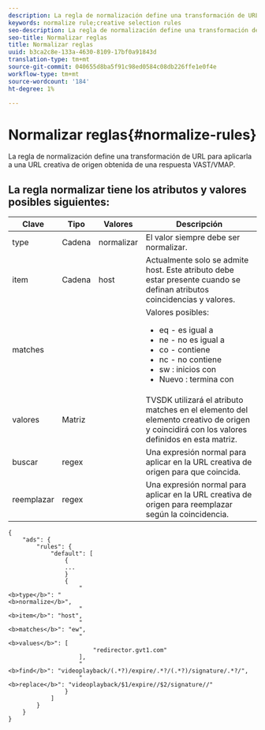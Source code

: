 ```yaml
---
description: La regla de normalización define una transformación de URL para aplicarla a una URL creativa de origen obtenida de una respuesta VAST/VMAP.
keywords: normalize rule;creative selection rules
seo-description: La regla de normalización define una transformación de URL para aplicarla a una URL creativa de origen obtenida de una respuesta VAST/VMAP.
seo-title: Normalizar reglas
title: Normalizar reglas
uuid: b3ca2c8e-133a-4630-8109-17bf0a91843d
translation-type: tm+mt
source-git-commit: 040655d8ba5f91c98ed0584c08db226ffe1e0f4e
workflow-type: tm+mt
source-wordcount: '184'
ht-degree: 1%

---
```



# Normalizar reglas{#normalize-rules}

La regla de normalización define una transformación de URL para aplicarla a una URL creativa de origen obtenida de una respuesta VAST/VMAP.

## La regla normalizar tiene los atributos y valores posibles siguientes:

<table id="table_ljp_tgx_hz">  
 <thead> 
  <tr> 
   <th class="entry"> Clave</th> 
   <th class="entry"> Tipo</th> 
   <th class="entry"> Valores</th> 
   <th class="entry"> Descripción</th> 
  </tr> 
 </thead>
 <tbody> 
  <tr> 
   <td><span class="codeph"> type</span></td> 
   <td><span class="codeph"> Cadena</span></td> 
   <td><span class="codeph"> normalizar</span></td> 
   <td>El valor siempre debe ser <span class="codeph"> normalizar</span>.</td> 
  </tr> 
  <tr> 
   <td><span class="codeph"> item</span></td> 
   <td><span class="codeph"> Cadena</span></td> 
   <td><span class="codeph"> host</span></td> 
   <td>Actualmente solo se admite <span class="codeph"> host</span>. Este atributo debe estar presente cuando se definan atributos <span class="codeph"> coincidencias</span> y <span class="codeph"> valores</span>.</td> 
  </tr> 
  <tr> 
   <td><span class="codeph"> matches</span></td> 
   <td></td> 
   <td></td> 
   <td>Valores posibles:
    <ul id="ul_tnf_2hx_hz"> 
     <li><span class="codeph"> eq</span> - es igual a</li> 
     <li><span class="codeph"> ne</span> - no es igual a</li> 
     <li><span class="codeph"> co</span> - contiene</li> 
     <li><span class="codeph"> nc</span> - no contiene</li> 
     <li><span class="codeph"> sw</span> : inicios con</li> 
     <li><span class="codeph"> Nuevo</span> : termina con</li> 
    </ul></td> 
  </tr> 
  <tr> 
   <td><span class="codeph"> valores</span></td> 
   <td><span class="codeph"> Matriz</span></td> 
   <td></td> 
   <td>TVSDK utilizará el atributo <span class="codeph"> matches</span> en el elemento <span class="codeph"></span> del elemento creativo de origen y coincidirá con los valores definidos en esta matriz.</td> 
  </tr> 
  <tr> 
   <td><span class="codeph"> buscar</span></td> 
   <td><span class="codeph"> regex</span></td> 
   <td></td> 
   <td> Una expresión normal para aplicar en la URL creativa de origen para que coincida.</td> 
  </tr> 
  <tr> 
   <td><span class="codeph"> reemplazar</span></td> 
   <td><span class="codeph"> regex</span></td> 
   <td></td> 
   <td> Una expresión normal para aplicar en la URL creativa de origen para reemplazar según la coincidencia.</td> 
  </tr> 
 </tbody> 
</table>

```
{
    "ads": {
        "rules": {
            "default": [
                {
                ...
                }
                {
                    "
<b>type</b>": "
<b>normalize</b>",
                    "
<b>item</b>": "host",
                    "
<b>matches</b>": "ew",
                    "
<b>values</b>": [
                        "redirector.gvt1.com"
                    ],
                    "
<b>find</b>": "videoplayback/(.*?)/expire/.*?/(.*?)/signature/.*?/",
                    "
<b>replace</b>": "videoplayback/$1/expire//$2/signature//"
                }                
            ]
        }
    }
}
```

